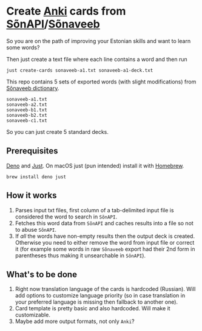 # Create [Anki](https://apps.ankiweb.net/) cards from [SõnAPI](https://www.sonapi.ee/)/[Sõnaveeb](https://sonaveeb.ee/)

So you are on the path of improving your Estonian skills and want to learn some words?

Then just create a text file where each line contains a word and then run

```shell
just create-cards sonaveeb-a1.txt sonaveeb-a1-deck.txt
```

This repo contains 5 sets of exported words (with slight modifications) from [Sõnaveeb dictionary](https://sonaveeb.ee/teacher-tools/#/vocabulary).

```shell
sonaveeb-a1.txt
sonaveeb-a2.txt
sonaveeb-b1.txt
sonaveeb-b2.txt
sonaveeb-c1.txt
```

So you can just create 5 standard decks.

## Prerequisites

[Deno](https://deno.com/) and [Just](https://github.com/casey/just). On macOS just (pun intended) install it with [Homebrew](https://brew.sh/).

```
brew install deno just
```

## How it works

1. Parses input txt files, first column of a tab-delimited input file is considered the word to search in `SõnAPI`.
2. Fetches this word data from `SõnAPI` and caches results into a file so not to abuse `SõnAPI`.
3. If _all_ the words have non-empty results then the output deck is created. Otherwise you need to either remove the word from input file or correct it (for example some words in raw `Sõnaveeb` export had their 2nd form in parentheses thus making it unsearchable in `SõnAPI`).

## What's to be done

1. Right now translation language of the cards is hardcoded (Russian). Will add options to customize language priority (so in case translation in your preferred language is missing then fallback to another one).
2. Card template is pretty basic and also hardcoded. Will make it customizable.
3. Maybe add more output formats, not only `Anki`?
